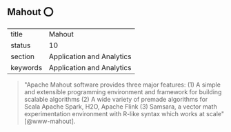 ## Mahout :o:


|          |                           |
| -------- | ------------------------- |
| title    | Mahout                    | 
| status   | 10                        |
| section  | Application and Analytics |
| keywords | Application and Analytics |





> "Apache Mahout software provides three major features: (1) A simple
> and extensible programming environment and framework for building
> scalable algorithms (2) A wide variety of premade algorithms for
> Scala Apache Spark, H2O, Apache Flink (3) Samsara, a vector math
> experimentation environment with R-like syntax which works at
> scale" [@www-mahout].




